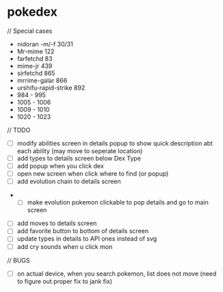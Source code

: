 # pokedex

// Special cases
- nidoran -m/-f 30/31
- Mr-mime 122
- farfetchd 83
- mime-jr 439
- sirfetchd 865
- mrrime-galar 866
- urshifu-rapid-strike 892 
- 984 - 995
- 1005 - 1006 
- 1009 - 1010
- 1020 - 1023 


// TODO
- [ ] modify abilities screen in details popup to show quick description abt each ability (may move to seperate location)
- [ ] add types to details screen below Dex Type
- [ ] add popup when you click dex
- [ ] open new screen when click where to find (or popup)
- [ ] add evolution chain to details screen
- - [ ] make evolution pokemon clickable to pop details and go to main screen
- [ ] add moves to details screen
- [ ] add favorite button to bottom of details screen
- [ ] update types in details to API ones instead of svg
- [ ] add cry sounds when u click mon

// BUGS
- [ ] on actual device, when you search pokemon, list does not move (need to figure out proper fix to jank fix)


